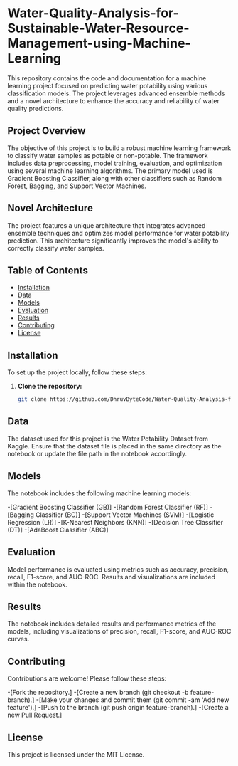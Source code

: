 # Water-Quality-Analysis-for-Sustainable-Water-Resource-Management-using-Machine-Learning
This repository contains the code and documentation for a machine learning project focused on predicting water potability using various classification models. The project leverages advanced ensemble methods and a novel architecture to enhance the accuracy and reliability of water quality predictions.

## Project Overview

The objective of this project is to build a robust machine learning framework to classify water samples as potable or non-potable. The framework includes data preprocessing, model training, evaluation, and optimization using several machine learning algorithms. The primary model used is Gradient Boosting Classifier, along with other classifiers such as Random Forest, Bagging, and Support Vector Machines.

## Novel Architecture

The project features a unique architecture that integrates advanced ensemble techniques and optimizes model performance for water potability prediction. This architecture significantly improves the model's ability to correctly classify water samples.

## Table of Contents

- [Installation](#installation)
- [Data](#data)
- [Models](#models)
- [Evaluation](#evaluation)
- [Results](#results)
- [Contributing](#contributing)
- [License](#license)

## Installation

To set up the project locally, follow these steps:

1. **Clone the repository:**

   ```bash
   git clone https://github.com/DhruvByteCode/Water-Quality-Analysis-for-Sustainable-Water-Resource-Management-using-Machine-Learning.git

## Data
The dataset used for this project is the Water Potability Dataset from Kaggle. Ensure that the dataset file is placed in the same directory as the notebook or update the file path in the notebook accordingly.

## Models
The notebook includes the following machine learning models:

-[Gradient Boosting Classifier (GB)]
-[Random Forest Classifier (RF)]
-[Bagging Classifier (BC)]
-[Support Vector Machines (SVM)]
-[Logistic Regression (LR)]
-[K-Nearest Neighbors (KNN)]
-[Decision Tree Classifier (DT)]
-[AdaBoost Classifier (ABC)]

## Evaluation
Model performance is evaluated using metrics such as accuracy, precision, recall, F1-score, and AUC-ROC. Results and visualizations are included within the notebook.

## Results
The notebook includes detailed results and performance metrics of the models, including visualizations of precision, recall, F1-score, and AUC-ROC curves.

## Contributing
Contributions are welcome! Please follow these steps:

-[Fork the repository.]
-[Create a new branch (git checkout -b feature-branch).]
-[Make your changes and commit them (git commit -am 'Add new feature').]
-[Push to the branch (git push origin feature-branch).]
-[Create a new Pull Request.]

## License
This project is licensed under the MIT License. 
